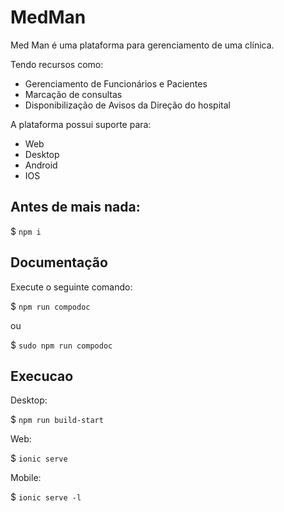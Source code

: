 # MedMan

Med Man é uma plataforma para gerenciamento de uma clínica.

Tendo recursos como:

* Gerenciamento de Funcionários e Pacientes
* Marcação de consultas
* Disponibilização de Avisos da Direção do hospital

A plataforma possui suporte para:

* Web
* Desktop
* Android 
* IOS

## Antes de mais nada:

$ `npm i`

## Documentação 

Execute o seguinte comando:

$  `npm run compodoc`

ou

$ `sudo npm run compodoc`

## Execucao

Desktop:

$ `npm run build-start`

Web:

$ `ionic serve`

Mobile:

$ `ionic serve -l`